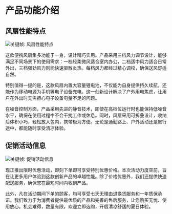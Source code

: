 # 产品功能介绍

## 风扇性能特点

![关键帧: 风扇性能特点](keyframes/01_风扇性能特点.jpg)

这款便携风扇集多功能于一身，设计精巧实用。产品采用三档风力调节设计，能够满足不同场景下的使用需求：一档轻柔微风适合室内办公，二档适中风力适合日常外出，三档强劲风力则能快速驱散炎热。每档风力都经过精心调校，确保送风舒适自然。

特别值得一提的是，这款风扇内置大容量锂电池，不仅能为自身提供持久续航，还能作为移动电源为手机等电子设备充电。这一创新设计解决了户外用电焦虑，让用户在外出时无需担心电子设备电量不足的问题。

在噪音控制方面，产品采用先进的静音技术，即使在高档位运行时也能保持低噪音水平，确保在使用过程中不会干扰工作或休息。同时，风扇采用可折叠设计，收纳后体积小巧，轻松放入包内，携带极为方便。无论是通勤路上、户外活动还是旅行途中，都能随时享受清凉体验。

## 促销活动信息

![关键帧: 促销活动信息](keyframes/02_促销活动信息.jpg)

现正推出限时优惠活动，即刻下单即可享受特别优惠价格。本次活动力度空前，旨在让更多用户体验到这款创新产品的卓越性能。除了价格优惠外，我们还提供快速配送服务，确保您在最短时间内收到产品。

此外，凡在活动期间下单的顾客，均可享受七天无理由退换货服务和一年质保承诺。我们致力于为消费者提供最优质的产品和完善的售后服务，让您购买无忧、使用放心。机会难得，数量有限，欢迎立即选购，开启清凉舒适的夏日体验。